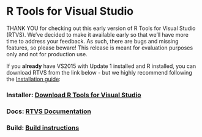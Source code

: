 # R Tools for Visual Studio

THANK YOU for checking out this early version of R Tools for Visual Studio (RTVS). We’ve decided to make it available early so that we’ll have more time to address your feedback. As such, there are bugs and missing features, so please beware! This release is meant for evaluation purposes only and not for production use.

If you **already** have VS2015 with Update 1 installed and R installed, you can download RTVS from the link below - but we highly recommend following the [Installation guide](http://microsoft.github.io/RTVS-docs/installation.html):

### Installer: [Download R Tools for Visual Studio](https://aka.ms/rtvs-current)

### Docs: [RTVS Documentation](http://microsoft.github.io/RTVS-docs/)

### Build: [Build instructions](https://github.com/Microsoft/RTVS/blob/master/Build.md)

